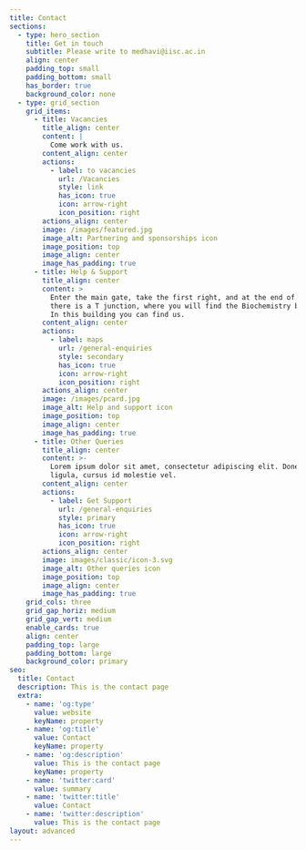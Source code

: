 ```yaml
---
title: Contact
sections:
  - type: hero_section
    title: Get in touch
    subtitle: Please write to medhavi@iisc.ac.in
    align: center
    padding_top: small
    padding_bottom: small
    has_border: true
    background_color: none
  - type: grid_section
    grid_items:
      - title: Vacancies
        title_align: center
        content: |
          Come work with us.
        content_align: center
        actions:
          - label: to vacancies
            url: /Vacancies
            style: link
            has_icon: true
            icon: arrow-right
            icon_position: right
        actions_align: center
        image: /images/featured.jpg
        image_alt: Partnering and sponsorships icon
        image_position: top
        image_align: center
        image_has_padding: true
      - title: Help & Support
        title_align: center
        content: >
          Enter the main gate, take the first right, and at the end of the road
          there is a T junction, where you will find the Biochemistry building.
          In this building you can find us.
        content_align: center
        actions:
          - label: maps
            url: /general-enquiries
            style: secondary
            has_icon: true
            icon: arrow-right
            icon_position: right
        actions_align: center
        image: /images/pcard.jpg
        image_alt: Help and support icon
        image_position: top
        image_align: center
        image_has_padding: true
      - title: Other Queries
        title_align: center
        content: >-
          Lorem ipsum dolor sit amet, consectetur adipiscing elit. Donec nisl
          ligula, cursus id molestie vel.
        content_align: center
        actions:
          - label: Get Support
            url: /general-enquiries
            style: primary
            has_icon: true
            icon: arrow-right
            icon_position: right
        actions_align: center
        image: images/classic/icon-3.svg
        image_alt: Other queries icon
        image_position: top
        image_align: center
        image_has_padding: true
    grid_cols: three
    grid_gap_horiz: medium
    grid_gap_vert: medium
    enable_cards: true
    align: center
    padding_top: large
    padding_bottom: large
    background_color: primary
seo:
  title: Contact
  description: This is the contact page
  extra:
    - name: 'og:type'
      value: website
      keyName: property
    - name: 'og:title'
      value: Contact
      keyName: property
    - name: 'og:description'
      value: This is the contact page
      keyName: property
    - name: 'twitter:card'
      value: summary
    - name: 'twitter:title'
      value: Contact
    - name: 'twitter:description'
      value: This is the contact page
layout: advanced
---
```

